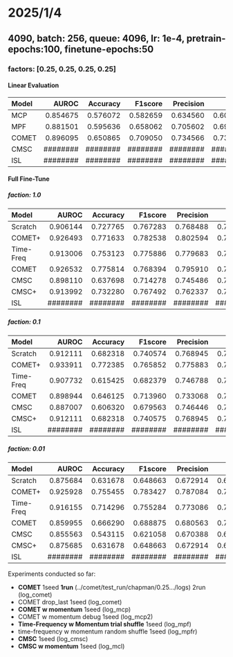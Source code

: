 # 2025/1/4

## 4090, batch: 256, queue: 4096, lr: 1e-4, pretrain-epochs:100, finetune-epochs:50

### factors: [0.25, 0.25, 0.25, 0.25]

#### Linear Evaluation

| Model     | AUROC     | Accuracy  | F1score   | Precision | Recall    | AUPRC     |
|:----------|----------:|----------:|----------:|----------:|----------:|----------:|
| MCP       | 0.854675  | 0.576072  | 0.582659  | 0.634560  | 0.603268  | 0.676467  |
| MPF       | 0.881501  | 0.595636  | 0.658062  | 0.705602  | 0.695628  | 0.748562  |
| COMET     | 0.896095  | 0.650865  | 0.709050  | 0.734566  | 0.731920  | 0.771784  |
| CMSC      | ########  | ########  | ########  | ########  | ########  | #######   |
| ISL       | ########  | ########  | ########  | ########  | ########  | #######   |

#### Full Fine-Tune

##### faction: 1.0

| Model     | AUROC     | Accuracy  | F1score   | Precision | Recall    | AUPRC     |
|:----------|----------:|----------:|----------:|----------:|----------:|----------:|
| Scratch   | 0.906144  | 0.727765  | 0.767283  | 0.768488  | 0.767514  | 0.805540  |
| COMET+    | 0.926493  | 0.771633  | 0.782538  | 0.802594  | 0.785412  | 0.849381  |
| Time-Freq | 0.913006  | 0.753123  | 0.775886  | 0.779683  | 0.778660  | 0.818178  |
| COMET     | 0.926532  | 0.775814  | 0.768394  | 0.795910  | 0.784722  | 0.842812  |
| CMSC      | 0.898110  | 0.637698  | 0.714278  | 0.745486  | 0.746277  | 0.785959  |
| CMSC+     | 0.913992  | 0.732280  | 0.767492  | 0.762337  | 0.773231  | 0.817240  |
| ISL       | ########  | ########  | ########  | ########  | ########  | #######   |

##### faction: 0.1

| Model     | AUROC     | Accuracy  | F1score   | Precision | Recall    | AUPRC     |
|:----------|----------:|----------:|----------:|----------:|----------:|----------:|
| Scratch   | 0.912111  | 0.682318  | 0.740574  | 0.768945  | 0.753417  | 0.816443  |
| COMET+    | 0.933911  | 0.772385  | 0.765852  | 0.775883  | 0.778137  | 0.845581  |
| Time-Freq | 0.907732  | 0.615425  | 0.682379  | 0.746788  | 0.722370  | 0.797198  |
| COMET     | 0.898944  | 0.646125  | 0.713960  | 0.733068  | 0.740235  | 0.776362  |
| CMSC      | 0.887007  | 0.606320  | 0.679563  | 0.746446  | 0.733217  | 0.761602  |
| CMSC+     | 0.912111  | 0.682318  | 0.740575  | 0.768945  | 0.753417  | 0.816443  |
| ISL       | ########  | ########  | ########  | ########  | ########  | #######   |

##### faction: 0.01

| Model     | AUROC     | Accuracy  | F1score   | Precision | Recall    | AUPRC     |
|:----------|----------:|----------:|----------:|----------:|----------:|----------:|
| Scratch   | 0.875684  | 0.631678  | 0.648663  | 0.672914  | 0.662661  | 0.714983  |
| COMET+    | 0.925928  | 0.755455  | 0.783427  | 0.787084  | 0.787112  | 0.824541  |
| Time-Freq | 0.916155  | 0.714296  | 0.755284  | 0.773086  | 0.757394  | 0.814523  |
| COMET     | 0.859955  | 0.666290  | 0.688875  | 0.680563  | 0.700259  | 0.720004  |
| CMSC      | 0.855563  | 0.543115  | 0.621058  | 0.670388  | 0.672959  | 0.713244  |
| CMSC+     | 0.875685  | 0.631678  | 0.648663  | 0.672914  | 0.662661  | 0.714983  |
| ISL       | ########  | ########  | ########  | ########  | ########  | #######   |

Experiments conducted so far:
- **COMET** 1seed **1run** (../comet/test_run/chapman/0.25.../logs) 2run (log_comet)
- COMET drop_last 1seed (log_comet)
- **COMET w momentum** 1seed (log_mcp)
- COMET w momentum debug 1seed (log_mcp2)
- **Time-Frequency w Momentum trial shuffle** 1seed (log_mpf)
- time-frequency w momentum random shuffle 1seed (log_mpfr)
- **CMSC** 1seed (log_cmsc)
- **CMSC w momentum** 1seed (log_mcl)
